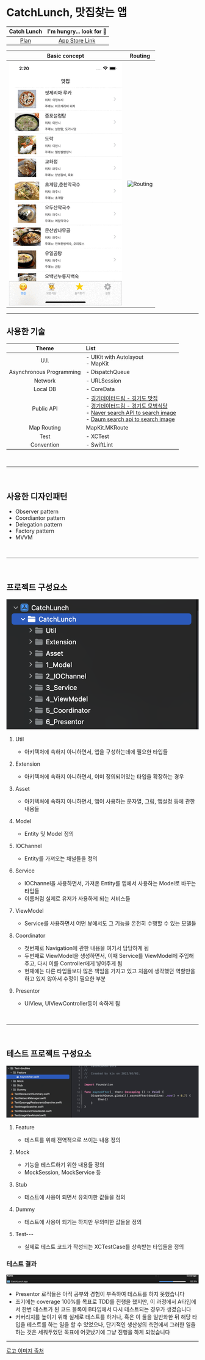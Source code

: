 # CatchLunch, 맛집찾는 앱

| Catch Lunch | I'm hungry... look for 🍚 |
|:---:|:---:|
| [Plan](https://soo941226.notion.site/CatchLunch-4614ba8f91844695b8cb80124b234138) | [App Store Link](https://apps.apple.com/kr/app/catchlunch/id1614336988) |

| Basic concept | Routing |
|:---:|:---:|
| ![App](./Chore/app.gif) | ![Routing](./Chore/routing.gif) |

---
## 사용한 기술

|Theme|List|
|:---:|:---|
| U.I. | - UIKit with Autolayout <br> - MapKit |
| Asynchronous Programming | - DispatchQueue |
| Network | - URLSession |
| Local DB | - CoreData |
| Public API | - [경기데이터드림 - 경기도 맛집](https://data.gg.go.kr/portal/data/service/selectServicePage.do?page=2&rows=10&sortColumn=&sortDirection=&infId=6T98794V0223GQQ9O1P42464027&infSeq=1&order=&loc=&searchWord=%EB%A7%9B%EC%A7%91&srvCd=A&RESTRT_NM=&REFINE_ROADNM_ADDR=) <br> - [경기데이터드림 - 경기도 모범식당](https://data.gg.go.kr/portal/data/service/selectServicePage.do?page=1&rows=10&sortColumn=&sortDirection=&infId=85K5H77PWPLDL7B4TNMK507168&infSeq=1&order=&loc=&searchWord=식당&srvCd=A) <br> - [Naver search API to search image](https://developers.naver.com/docs/search/image/) <br> - [Daum search api to search image](https://developers.kakao.com/docs/latest/ko/daum-search/dev-guide#search-image) |
| Map Routing | MapKit.MKRoute |
| Test | - XCTest |
| Convention | - SwiftLint |

<br>

---

<br>

## 사용한 디자인패턴

 - Observer pattern
 - Coordiantor pattern
 - Delegation pattern
 - Factory pattern
 - MVVM
 
<br> 

---

<br>

## 프로젝트 구성요소
![project](./Chore/project.png)

1. Util
   * 아키텍처에 속하지 아니하면서, 앱을 구성하는데에 필요한 타입들

2. Extension
   * 아키텍처에 속하지 아니하면서, 이미 정의되어있는 타입을 확장하는 경우

3. Asset
   * 아키텍처에 속하지 아니하면서, 앱이 사용하는 문자열, 그림, 앱설정 등에 관한 내용들

4. Model
   * Entity 및 Model 정의

5. IOChannel
   * Entity를 가져오는 채널들을 정의

6. Service
   * IOChannel을 사용하면서, 가져온 Entity를 앱에서 사용하는 Model로 바꾸는 타입들
   * 이름처럼 실제로 유저가 사용하게 되는 서비스들

7. ViewModel
   * Service를 사용하면서 어떤 뷰에서도 그 기능을 온전히 수행할 수 있는 모델들

8. Coordinator
   * 첫번째로 Navigation에 관한 내용을 여기서 담당하게 됨
   * 두번째로 ViewModel을 생성하면서, 이때 Service를 ViewModel에 주입해주고, 다시 이를 Controller에게 넣어주게 됨
   * 현재에는 다른 타입들보다 많은 책임을 가지고 있고 처음에 생각했던 역할만을 하고 있지 않아서 수정이 필요한 부분

9. Presentor
   * UIView, UIViewController등이 속하게 됨

<br> 

---

<br>

## 테스트 프로젝트 구성요소

![test project](./Chore/testProject.png)

1. Feature
    * 테스트를 위해 전역적으로 쓰이는 내용 정의

2. Mock
    * 기능을 테스트하기 위한 내용들 정의
    * MockSession, MockService 등

3. Stub
   * 테스트에 사용이 되면서 유의미한 값들을 정의

4. Dummy
   * 테스트에 사용이 되기는 하지만 무의미한 값들을 정의

5. Test---
   * 실제로 테스트 코드가 작성되는 XCTestCase를 상속받는 타입들을 정의

### 테스트 결과
![coverage](./Chore/coverage.png)
* Presentor 로직들은 아직 공부와 경험이 부족하여 테스트를 하지 못했습니다
* 초기에는 coverage 100%를 목표로 TDD를 진행을 했지만, 이 과정에서 A타입에서 한번 테스트가 된 코드 블록이 B타입에서 다시 테스트되는 경우가 생겼습니다
* 커버리지를 높이기 위해 실제로 테스트를 하거나, 혹은 이 둘을 일반화한 뒤 해당 타입을 테스트를 하는 일을 할 수 있었으나, 단기적인 생산성의 측면에서 그러한 일을 하는 것은 세워두었던 목표에 어긋났기에 그냥 진행을 하게 되었습니다

---

[로고 이미지 출처](https://www.vecteezy.com/free-vector/meal)
